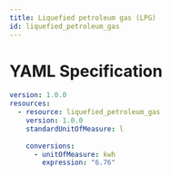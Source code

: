 ```yaml
---
title: Liquefied petroleum gas (LPG)
id: liquefied_petroleum_gas
---
```




# YAML Specification

```yaml
version: 1.0.0
resources:
  - resource: liquefied_petroleum_gas
    version: 1.0.0
    standardUnitOfMeasure: l
    
    conversions:
      - unitOfMeasure: kwh
        expression: "6.76"
```




